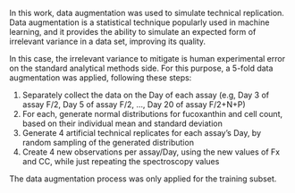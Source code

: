 In this work, data augmentation was used to simulate technical replication. Data augmentation is a statistical technique popularly used in machine learning, and it provides the ability to simulate an expected form of irrelevant variance in a data set, improving its quality.

In this case, the irrelevant variance to mitigate is human experimental error on the standard analytical methods side. For this purpose, a 5-fold data augmentation was applied, following these steps:

1)	Separately collect the data on the Day of each assay (e.g, Day 3 of assay F/2, Day 5 of assay F/2, …, Day 20 of assay F/2+N+P)
2)	For each, generate normal distributions for fucoxanthin and cell count, based on their individual mean and standard deviation
3)	Generate 4 artificial technical replicates for each assay’s Day, by random sampling of the generated distribution
4)	Create 4 new observations per assay/Day, using the new values of Fx and CC, while just repeating the spectroscopy values

The data augmentation process was only applied for the training subset.


